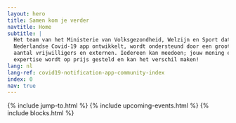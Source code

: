 ```yaml
---
layout: hero
title: Samen kom je verder
navtitle: Home
subtitle: | 
  Het team van het Ministerie van Volksgezondheid, Welzijn en Sport dat de
  Nederlandse Covid-19 app ontwikkelt, wordt ondersteund door een groot
  aantal vrijwilligers en externen. Iedereen kan meedoen; jouw mening en
  expertise wordt op prijs gesteld en kan het verschil maken!
lang: nl
lang-ref: covid19-notification-app-community-index
index: 0
nav: true
---
```

{% include jump-to.html %}
{% include upcoming-events.html %}
{% include blocks.html %}